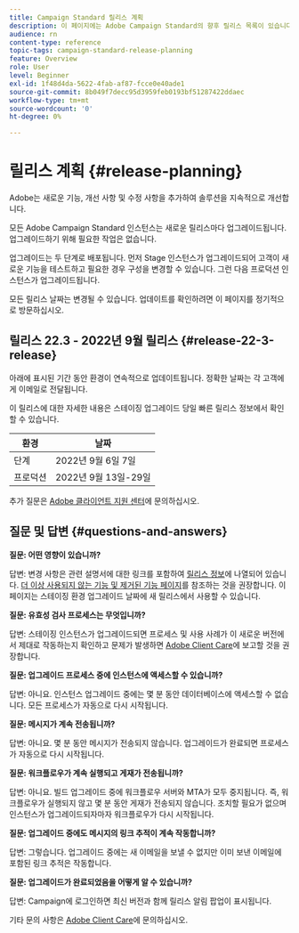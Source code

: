 ```yaml
---
title: Campaign Standard 릴리스 계획
description: 이 페이지에는 Adobe Campaign Standard의 향후 릴리스 목록이 있습니다.
audience: rn
content-type: reference
topic-tags: campaign-standard-release-planning
feature: Overview
role: User
level: Beginner
exl-id: 1f48d4da-5622-4fab-af87-fcce0e40ade1
source-git-commit: 8b049f7decc95d3959feb0193bf51287422ddaec
workflow-type: tm+mt
source-wordcount: '0'
ht-degree: 0%

---
```


# 릴리스 계획 {#release-planning}

Adobe는 새로운 기능, 개선 사항 및 수정 사항을 추가하여 솔루션을 지속적으로 개선합니다.

모든 Adobe Campaign Standard 인스턴스는 새로운 릴리스마다 업그레이드됩니다. 업그레이드하기 위해 필요한 작업은 없습니다.

업그레이드는 두 단계로 배포됩니다. 먼저 Stage 인스턴스가 업그레이드되어 고객이 새로운 기능을 테스트하고 필요한 경우 구성을 변경할 수 있습니다. 그런 다음 프로덕션 인스턴스가 업그레이드됩니다.

모든 릴리스 날짜는 변경될 수 있습니다. 업데이트를 확인하려면 이 페이지를 정기적으로 방문하십시오.

## 릴리스 22.3 - 2022년 9월 릴리스 {#release-22-3-release}

아래에 표시된 기간 동안 환경이 연속적으로 업데이트됩니다. 정확한 날짜는 각 고객에게 이메일로 전달됩니다.

이 릴리스에 대한 자세한 내용은 스테이징 업그레이드 당일 빠른 릴리스 정보에서 확인할 수 있습니다.

<table>
 <thead>
  <tr>
   <th> 환경<br /> </th>
   <th> 날짜<br /> </th>
  </tr>
 </thead>
 <tbody>
  <tr>
   <td>단계<br /> </td>
   <td>2022년 9월 6일 7일<br /> </td>
  </tr>
  <tr>
   <td>프로덕션<br /> </td>
   <td>2022년 9월 13일-29일<br /> </td>
  </tr>
 </tbody>
</table>

추가 질문은 [Adobe 클라이언트 지원 센터](https://helpx.adobe.com/kr/enterprise/using/support-for-experience-cloud.html)에 문의하십시오.

## 질문 및 답변 {#questions-and-answers}

**질문: 어떤 영향이 있습니까?**

답변: 변경 사항은 관련 설명서에 대한 링크를 포함하여 [릴리스 정보](../../rn/using/release-notes.md)에 나열되어 있습니다. [더 이상 사용되지 않는 기능 및 제거된 기능 페이지](../../rn/using/deprecated-features.md)를 참조하는 것을 권장합니다. 이 페이지는 스테이징 환경 업그레이드 날짜에 새 릴리스에서 사용할 수 있습니다.

**질문: 유효성 검사 프로세스는 무엇입니까?**

답변: 스테이징 인스턴스가 업그레이드되면 프로세스 및 사용 사례가 이 새로운 버전에서 제대로 작동하는지 확인하고 문제가 발생하면 [Adobe Client Care](https://helpx.adobe.com/enterprise/using/support-for-experience-cloud.html)에 보고할 것을 권장합니다.

**질문: 업그레이드 프로세스 중에 인스턴스에 액세스할 수 있습니까?**

답변: 아니요. 인스턴스 업그레이드 중에는 몇 분 동안 데이터베이스에 액세스할 수 없습니다. 모든 프로세스가 자동으로 다시 시작됩니다.

**질문: 메시지가 계속 전송됩니까?**

답변: 아니요. 몇 분 동안 메시지가 전송되지 않습니다. 업그레이드가 완료되면 프로세스가 자동으로 다시 시작됩니다.

**질문: 워크플로우가 계속 실행되고 게재가 전송됩니까?**

답변: 아니요. 빌드 업그레이드 중에 워크플로우 서버와 MTA가 모두 중지됩니다. 즉, 워크플로우가 실행되지 않고 몇 분 동안 게재가 전송되지 않습니다. 조치할 필요가 없으며 인스턴스가 업그레이드되자마자 워크플로우가 다시 시작됩니다.

**질문: 업그레이드 중에도 메시지의 링크 추적이 계속 작동합니까?**

답변: 그렇습니다. 업그레이드 중에는 새 이메일을 보낼 수 없지만 이미 보낸 이메일에 포함된 링크 추적은 작동합니다.

**질문: 업그레이드가 완료되었음을 어떻게 알 수 있습니까?**

답변: Campaign에 로그인하면 최신 버전과 함께 릴리스 알림 팝업이 표시됩니다.

기타 문의 사항은 [Adobe Client Care](https://helpx.adobe.com/enterprise/using/support-for-experience-cloud.html)에 문의하십시오.
